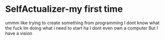 # SelfActualizer-my first time 
ummm like trying to create something from programming 
I dont know what the fuck Im doing what i need to start ha I dont even own a computer 
But I have a vision 
